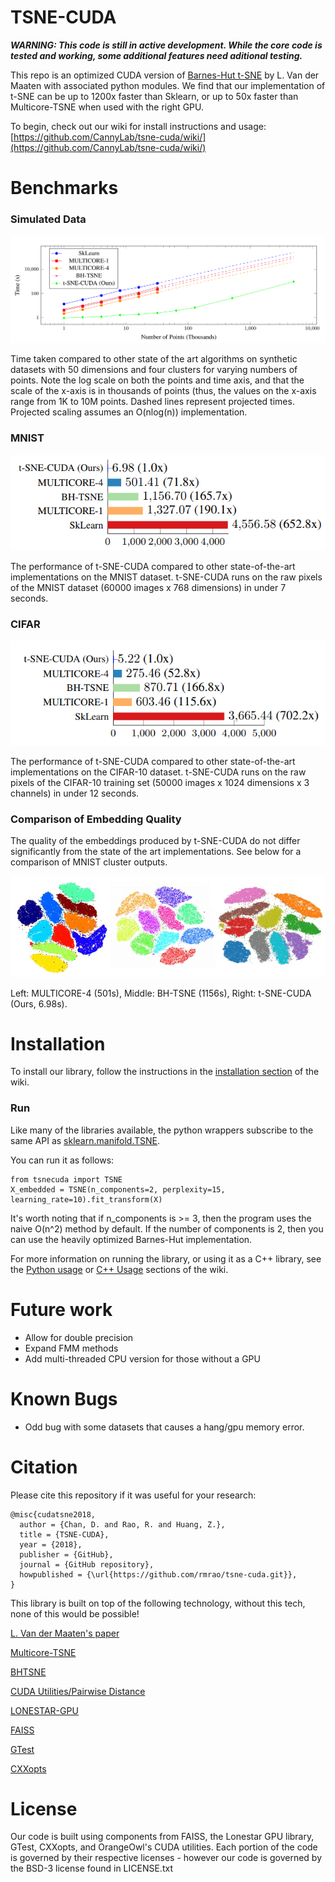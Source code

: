 # TSNE-CUDA

***WARNING: This code is still in active development. While the core code is tested and working, some additional features need aditional testing.***

This repo is an optimized CUDA version of [Barnes-Hut t-SNE](https://github.com/lvdmaaten/bhtsne) by L. Van der Maaten with associated python modules. We find that our implementation of t-SNE can be up to 1200x faster than Sklearn, or up to 50x faster than Multicore-TSNE when used with the right GPU.

To begin, check out our wiki for install instructions and usage: [https://github.com/CannyLab/tsne-cuda/wiki/](https://github.com/CannyLab/tsne-cuda/wiki/) 

# Benchmarks
### Simulated Data
![](docs/simulated_speedup.png)

Time taken compared to other state of the art algorithms on synthetic datasets with 50 dimensions and four clusters for varying numbers of points. Note the log scale on both the points and time axis, and that the scale of the x-axis is in thousands of points (thus, the values on the x-axis range from 1K to 10M points. Dashed lines represent projected times. Projected scaling assumes an O(nlog(n)) implementation.

### MNIST
![](docs/mnist_speedup.png)

The performance of t-SNE-CUDA compared to other state-of-the-art implementations on the MNIST dataset. t-SNE-CUDA runs on the raw pixels of the MNIST dataset (60000 images x 768 dimensions) in under 7 seconds.

### CIFAR
![](docs/cifar_speedup.png)

The performance of t-SNE-CUDA compared to other state-of-the-art implementations on the CIFAR-10 dataset. t-SNE-CUDA runs on the raw pixels of the CIFAR-10 training set (50000 images x 1024 dimensions x 3 channels) in under 12 seconds.

### Comparison of Embedding Quality
The quality of the embeddings produced by t-SNE-CUDA do not differ significantly from the state of the art implementations. See below for a comparison of MNIST cluster outputs.

![](docs/mnist_comparison.jpg)

Left: MULTICORE-4 (501s), Middle: BH-TSNE (1156s), Right: t-SNE-CUDA (Ours, 6.98s).

# Installation

To install our library, follow the instructions in the [installation section](https://github.com/rmrao/tsne-cuda/wiki/Installation) of the wiki.

### Run

Like many of the libraries available, the python wrappers subscribe to the same API as [sklearn.manifold.TSNE](http://scikit-learn.org/stable/modules/generated/sklearn.manifold.TSNE.html).

You can run it as follows:

```
from tsnecuda import TSNE
X_embedded = TSNE(n_components=2, perplexity=15, learning_rate=10).fit_transform(X)
```

It's worth noting that if n_components is >= 3, then the program uses the naive O(n^2) method by default. If the number of components is 2, then you can use the heavily optimized Barnes-Hut implementation.

For more information on running the library, or using it as a C++ library, see the [Python usage](https://github.com/rmrao/tsne-cuda/wiki/Basic-Usage:-Python) or [C++ Usage](https://github.com/rmrao/tsne-cuda/wiki/Basic-Usage:-Cxx) sections of the wiki.

# Future work

- Allow for double precision
- Expand FMM methods
- Add multi-threaded CPU version for those without a GPU

# Known Bugs

- Odd bug with some datasets that causes a hang/gpu memory error. 

# Citation

Please cite this repository if it was useful for your research:

```
@misc{cudatsne2018,
  author = {Chan, D. and Rao, R. and Huang, Z.},
  title = {TSNE-CUDA},
  year = {2018},
  publisher = {GitHub},
  journal = {GitHub repository},
  howpublished = {\url{https://github.com/rmrao/tsne-cuda.git}},
}
```

This library is built on top of the following technology, without this tech, none of this would be possible!

[L. Van der Maaten's paper](http://lvdmaaten.github.io/publications/papers/JMLR_2014.pdf)

[Multicore-TSNE](https://github.com/DmitryUlyanov/Multicore-TSNE)

[BHTSNE](https://github.com/lvdmaaten/bhtsne/)

[CUDA Utilities/Pairwise Distance](https://github.com/OrangeOwlSolutions)

[LONESTAR-GPU](http://iss.ices.utexas.edu/?p=projects/galois/lonestargpu)

[FAISS](https://github.com/facebookresearch/faiss)

[GTest](https://github.com/google/googletest)

[CXXopts](https://github.com/jarro2783/cxxopts)


# License

Our code is built using components from FAISS, the Lonestar GPU library, GTest, CXXopts, and OrangeOwl's CUDA utilities. Each portion of the code is governed by their respective licenses - however our code is governed by the BSD-3 license found in LICENSE.txt
